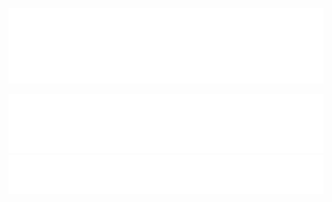 ![lv10logo](/assets//images/lvl10_transparent_logo_2k.png)

<div>
  <img class="image selectorIdioma" src="assets/images/button_spanish_no_select.png" onmouseover="this.src='assets/images/button_spanish_select.png'" onmouseout="this.src='assets/images/button_spanish_no_select.png'" />
  <img class="image selectorIdioma" src="assets/images/button_english_no_select.png" onmouseover="this.src='assets/images/button_english_select.png'" onmouseout="this.src='assets/images/button_english_no_select.png'" />
</div>



